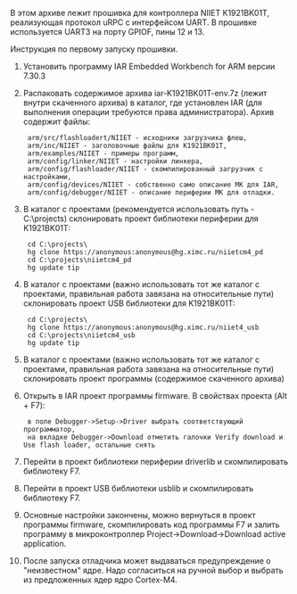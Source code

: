 В этом архиве лежит прошивка для контроллера NIIET K1921BK01T, реализующая протокол uRPC с интерфейсом UART.
В прошивке используется UART3 на порту GPIOF, пины 12 и 13.

Инструкция по первому запуску прошивки.

1. Установить программу IAR Embedded Workbench for ARM версии 7.30.3
2. Распаковать содержимое архива iar-K1921BK01T-env.7z (лежит внутри скаченного архива) в каталог, где установлен IAR (для выполнения операции требуются права администратора). Архив содержит файлы:

        arm/src/flashloadert/NIIET - исходники загрузчика флеш,
        arm/inc/NIIET - заголовочные файлы для K1921BK01T,
        arm/examples/NIIET - примеры программ,
        arm/config/linker/NIIET - настройки линкера,
        arm/config/flashloader/NIIET - скомпилированный загрузчик с настройками,
        arm/config/devices/NIIET - собственно само описание МК для IAR,
        arm/config/debugger/NIIET - описание периферии МК для отладки.

3. В каталог с проектами (рекомендуется использовать путь - C:\projects\) склонировать проект библиотеки периферии для K1921BK01T:

        cd C:\projects\
        hg clone https://anonymous:anonymous@hg.ximc.ru/niietcm4_pd
        cd C:\projects\niietcm4_pd
        hg update tip

4. В каталог с проектами (важно использовать тот же каталог с проектами, правильная работа завязана на относительные пути) склонировать проект USB библиотеки для K1921BK01T:

        cd C:\projects\
        hg clone https://anonymous:anonymous@hg.ximc.ru/niiet4_usb
        cd C:\projects\niietcm4_usb
        hg update tip

5. В каталог с проектами (важно использовать тот же каталог с проектами, правильная работа завязана на относительные пути) склонировать проект программы (содержимое скаченного архива)
6. Открыть в IAR проект программы firmware. В свойствах проекта (Alt + F7):

        в поле Debugger->Setup->Driver выбрать соответствующий программатор,
        на вкладке Debugger->Download отметить галочки Verify download и Use flash loader, остальные снять

7. Перейти в проект библиотеки периферии driverlib и скомпилировать библиотеку F7.
8. Перейти в проект USB библиотеки usblib и скомпилировать библиотеку F7.
9. Основные настройки закончены, можно вернуться в проект программы firmware, скомпилировать код программы F7 и залить программу в микроконтроллер Project->Download->Download active application.
10. После запуска отладчика может выдаваться предупреждение о "неизвестном" ядре. Надо согласиться на ручной выбор и выбрать из предложенных ядер ядро Cortex-M4.
